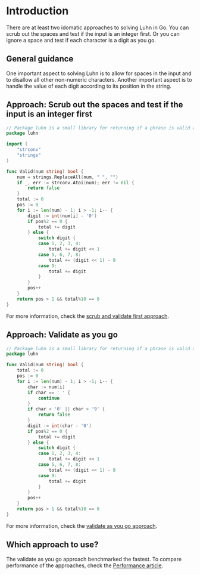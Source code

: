 # Introduction

There are at least two idomatic approaches to solving Luhn in Go.
You can scrub out the spaces and test if the input is an integer first.
Or you can ignore a space and test if each character is a digit as you go.

## General guidance

One important aspect to solving Luhn is to allow for spaces in the input and to disallow all other non-numeric characters.
Another important aspect is to handle the value of each digit according to its position in the string.

## Approach: Scrub out the spaces and test if the input is an integer first

```go
// Package luhn is a small library for returning if a phrase is valid according to the Luhn algorithm.
package luhn

import (
	"strconv"
	"strings"
)

func Valid(num string) bool {
	num = strings.ReplaceAll(num, " ", "")
	if _, err := strconv.Atoi(num); err != nil {
		return false
	}
	total := 0
	pos := 0
	for i := len(num) - 1; i > -1; i-- {
		digit := int(num[i] - '0')
		if pos%2 == 0 {
			total += digit
		} else {
			switch digit {
			case 1, 2, 3, 4:
				total += digit << 1
			case 5, 6, 7, 8:
				total += (digit << 1) - 9
			case 9:
				total += digit
			}
		}
		pos++
	}
	return pos > 1 && total%10 == 0
}
```

For more information, check the [scrub and validate first approach][approach-scrub-and-validate-first].

## Approach: Validate as you go

```go
// Package luhn is a small library for returning if a phrase is valid according to the Luhn algorithm.
package luhn

func Valid(num string) bool {
	total := 0
	pos := 0
	for i := len(num) - 1; i > -1; i-- {
		char := num[i]
		if char == ' ' {
			continue
		}
		if char < '0' || char > '9' {
			return false
		}
		digit := int(char - '0')
		if pos%2 == 0 {
			total += digit
		} else {
			switch digit {
			case 1, 2, 3, 4:
				total += digit << 1
			case 5, 6, 7, 8:
				total += (digit << 1) - 9
			case 9:
				total += digit
			}
		}
		pos++
	}
	return pos > 1 && total%10 == 0
}
```

For more information, check the [validate as you go approach][approach-validate-as-you-go].

## Which approach to use?

The validate as you go approach benchmarked the fastest.
To compare performance of the approaches, check the [Performance article][article-performance].

[approach-scrub-and-validate-first]: https://exercism.org/tracks/go/exercises/luhn/approaches/scrub-and-validate-first
[approach-validate-as-you-go]: https://exercism.org/tracks/go/exercises/luhn/approaches/validate-as-you-go
[article-performance]: https://exercism.org/tracks/go/exercises/luhn/articles/performance

